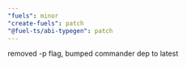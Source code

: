 ```yaml
---
"fuels": minor
"create-fuels": patch
"@fuel-ts/abi-typegen": patch
---
```


removed -p flag, bumped commander dep to latest
